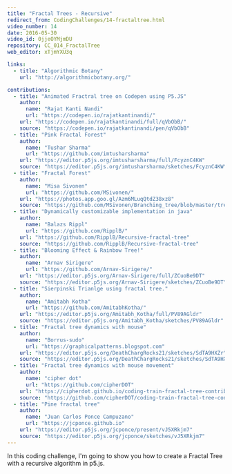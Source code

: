 ```yaml
---
title: "Fractal Trees - Recursive"
redirect_from: CodingChallenges/14-fractaltree.html
video_number: 14
date: 2016-05-30
video_id: 0jjeOYMjmDU
repository: CC_014_FractalTree
web_editor: xTjmYXU3q

links:
  - title: "Algorithmic Botany"
    url: "http://algorithmicbotany.org/"

contributions:
  - title: "Animated Fractral tree on Codepen using P5.JS"
    author:
      name: "Rajat Kanti Nandi"
      url: "https://codepen.io/rajatkantinandi/"
    url: "https://codepen.io/rajatkantinandi/full/qVbObB/"
    source: "https://codepen.io/rajatkantinandi/pen/qVbObB"
  - title: "Pink Fractal Forest"
    author:
      name: "Tushar Sharma"
      url: "https://github.com/imtusharsharma"
    url: "https://editor.p5js.org/imtusharsharma/full/FcyznC4KW"
    source: "https://editor.p5js.org/imtusharsharma/sketches/FcyznC4KW"
  - title: "Fractal Forest"
    author:
      name: "Misa Sivonen"
      url: "https://github.com/MSivonen/"
    url: "https://photos.app.goo.gl/Azm6MLuqQtdZ38xz8"
    source: "https://github.com/MSivonen/Branching_tree/blob/master/tree.pde"
  - title: "Dynamically customizable implementation in java"
    author:
      name: "Balazs Rippl"
      url: "https://github.com/RipplB/"
    url: "https://github.com/RipplB/Recursive-fractal-tree"
    source: "https://github.com/RipplB/Recursive-fractal-tree"
  - title: "Blooming Effect & Rainbow Tree!"
    author:
      name: "Arnav Sirigere"
      url: "https://github.com/Arnav-Sirigere/"
    url: "https://editor.p5js.org/Arnav-Sirigere/full/ZCuoBe9DT"
    source: "https://editor.p5js.org/Arnav-Sirigere/sketches/ZCuoBe9DT"
  - title: "Sierpinski Trianlge using fractal tree."
    author:
      name: "Amitabh Kotha"
      url: "https://github.com/AmitabhKotha/"
    url: "https://editor.p5js.org/Amitabh_Kotha/full/PV89AGldr"
    source: "https://editor.p5js.org/Amitabh_Kotha/sketches/PV89AGldr"
  - title: "Fractal tree dynamics with mouse"
    author:
      name: "Borrus-sudo"
      url: "https://graphicalpatterns.blogspot.com"
    url: "https://editor.p5js.org/DeathChargRocks21/sketches/SdTA9HXZr"
    source: "https://editor.p5js.org/DeathChargRocks21/sketches/SdTA9HXZr"
  - title: "Fractal tree dynamics with mouse movement"
    author:
      name: "cipher dot"
      url: "https://github.com/cipherDOT"
    url: "https://cipherdot.github.io/coding-train-fractal-tree-contribution/"
    source: "https://github.com/cipherDOT/coding-train-fractal-tree-contribution/blob/main/sketch.js"
  - title: "Pine fractal tree"
    author:
      name: "Juan Carlos Ponce Campuzano"
      url: "https://jcponce.github.io"
    url: "https://editor.p5js.org/jcponce/present/vJ5XRkjm7"
    source: "https://editor.p5js.org/jcponce/sketches/vJ5XRkjm7"
---
```

In this coding challenge, I'm going to show you how to create a Fractal Tree with a recursive algorithm in p5.js.

